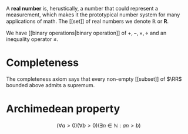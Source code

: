 A **real number** is, herustically, a number that could represent a measurement, which makes it the prototypical number system for many applications of math. The [[set]] of real numbers we denote $\mathbb{R}$ or $\mathbf{R}$.

We have [[binary operations|binary operation]] of $+, -, \times, \div$ and an inequality operator $\leq$.

# Completeness

The completeness axiom says that every non-empty [[subset]] of $\RR$ bounded above admits a supremum.

# Archimedean property

$$
(\forall a> 0)(\forall b > 0)(\exists n \in \mathbb{N}: an > b)
$$